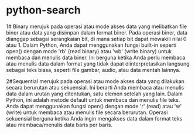 # python-search

1# Binary merujuk pada operasi atau mode akses data yang melibatkan file biner atau data yang disimpan dalam format biner. Pada operasi biner, data dianggap sebagai serangkaian bit, di mana setiap bit dapat mewakili nilai 0 atau 1. Dalam Python, Anda dapat menggunakan fungsi built-in seperti open() dengan mode 'rb' (read binary) atau 'wb' (write binary) untuk membaca dan menulis data biner. Ini berguna ketika Anda perlu membaca atau menulis data dalam format yang tidak dapat diinterpretasikan langsung sebagai teks biasa, seperti file gambar, audio, atau data mentah lainnya.

2#Sequential merujuk pada operasi atau mode akses data yang dilakukan secara berurutan atau sekuensial. Ini berarti Anda membaca atau menulis data dalam urutan yang ditentukan, satu elemen setelah yang lain. Dalam Python, ini adalah metode default untuk membaca dan menulis file teks. Anda dapat menggunakan fungsi open() dengan mode 'r' (read) atau 'w' (write) untuk membaca atau menulis file secara berurutan. Operasi sekuensial berguna ketika Anda ingin mengakses data dalam format teks atau membaca/menulis data baris per baris.
